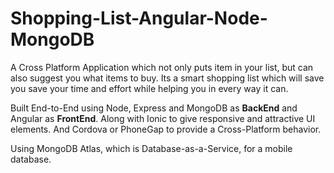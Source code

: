 # Shopping-List-Angular-Node-MongoDB
A Cross Platform Application which not only puts item in your list, but can also suggest you what items to buy. Its a smart shopping list which will save you save your time and effort while helping you in every way it can.

Built End-to-End using Node, Express and MongoDB as **BackEnd** and Angular as **FrontEnd**.
Along with Ionic to give responsive and attractive UI elements.
And Cordova or PhoneGap to provide a Cross-Platform behavior.

Using MongoDB Atlas, which is Database-as-a-Service, for a mobile database.
